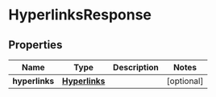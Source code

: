 
# HyperlinksResponse

## Properties
Name | Type | Description | Notes
------------ | ------------- | ------------- | -------------
**hyperlinks** | [**Hyperlinks**](Hyperlinks.md) |  |  [optional]



